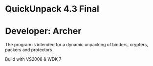 # QuickUnpack 4.3 Final
# Developer: Archer
 The program is intended for a dynamic unpacking of binders, crypters, packers and protectors

Build with VS2008 & WDK 7
